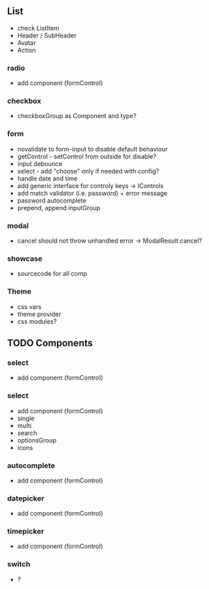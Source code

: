 ## List
- check ListItem
- Header / SubHeader
- Avatar
- Action

### radio 
- add component (formControl)

### checkbox
- checkboxGroup as Component and type?

### form 
- novalidate to form-input to disable default behaviour
- getControl - setControl from outside for disable?
- input debounce
- select - add "choose" only if needed with config?
- handle date and time
- add generic interface for controly keys -> IControls<T>
- add match validator (i.e. password) + error message
- password autocomplete
- prepend, append inputGroup

### modal 
- cancel should not throw unhandled error -> ModalResult.cancel?

### showcase 
- sourcecode for all comp

### Theme
- css vars
- theme provider
- css modules?

## TODO Components



### select 
- add component (formControl)

### select 
- add component (formControl)
- single
- multi
- search
- optionsGroup
- icons

### autocomplete
- add component (formControl)

### datepicker
- add component (formControl)

### timepicker
- add component (formControl)

### switch
- ?
